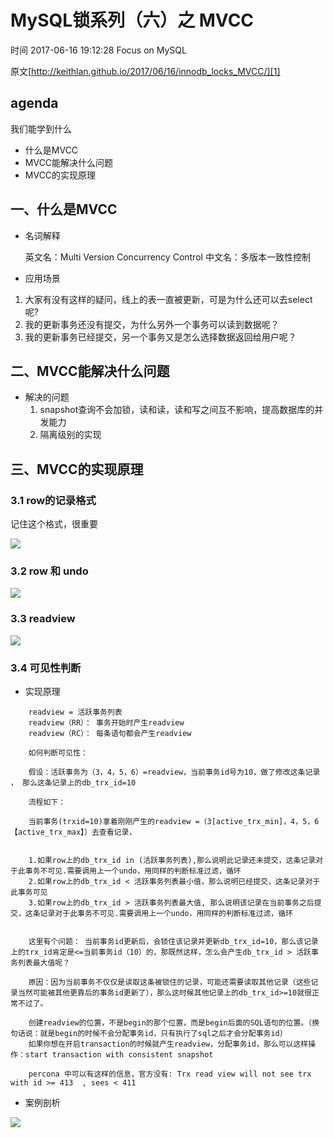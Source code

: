 # MySQL锁系列（六）之 MVCC

 时间 2017-06-16 19:12:28  Focus on MySQL

原文[http://keithlan.github.io/2017/06/16/innodb_locks_MVCC/][1]


## agenda

我们能学到什么

* 什么是MVCC
* MVCC能解决什么问题
* MVCC的实现原理

## 一、什么是MVCC

* 名词解释

    英文名：Multi Version Concurrency Control
    中文名：多版本一致性控制
    

* 应用场景

1. 大家有没有这样的疑问，线上的表一直被更新，可是为什么还可以去select呢?
1. 我的更新事务还没有提交，为什么另外一个事务可以读到数据呢？
1. 我的更新事务已经提交，另一个事务又是怎么选择数据返回给用户呢？

## 二、MVCC能解决什么问题

* 解决的问题
    1. snapshot查询不会加锁，读和读，读和写之间互不影响，提高数据库的并发能力  
    2. 隔离级别的实现
    

## 三、MVCC的实现原理

### 3.1 row的记录格式

记住这个格式，很重要

![][3]

### 3.2 row 和 undo

![][4]

### 3.3 readview

![][5]

### 3.4 可见性判断

* 实现原理

```
    readview = 活跃事务列表
    readview（RR）： 事务开始时产生readview
    readview（RC）： 每条语句都会产生readview
    
    如何判断可见性：
    
    假设：活跃事务为（3，4，5，6）=readview，当前事务id号为10，做了修改这条记录 ， 那么这条记录上的db_trx_id=10
    
    流程如下：
    
    当前事务(trxid=10)拿着刚刚产生的readview =（3[active_trx_min]，4，5，6【active_trx_max】）去查看记录，
    
    
    1.如果row上的db_trx_id in (活跃事务列表),那么说明此记录还未提交，这条记录对于此事务不可见.需要调用上一个undo，用同样的判断标准过滤，循环
    2.如果row上的db_trx_id < 活跃事务列表最小值，那么说明已经提交，这条记录对于此事务可见
    3.如果row上的db_trx_id > 活跃事务列表最大值, 那么说明该记录在当前事务之后提交，这条记录对于此事务不可见.需要调用上一个undo，用同样的判断标准过滤，循环
    
    
    这里有个问题： 当前事务id更新后，会锁住该记录并更新db_trx_id=10，那么该记录上的trx_id肯定是<=当前事务id（10）的，那既然这样，怎么会产生db_trx_id > 活跃事务列表最大值呢？
    
    原因：因为当前事务不仅仅是读取这条被锁住的记录，可能还需要读取其他记录（这些记录当然可能被其他更靠后的事务id更新了），那么这时候其他记录上的db_trx_id>=10就很正常不过了。
    
    创建readview的位置，不是begin的那个位置，而是begin后面的SQL语句的位置。（换句话说：就是begin的时候不会分配事务id，只有执行了sql之后才会分配事务id）
    如果你想在开启transaction的时候就产生readview，分配事务id，那么可以这样操作：start transaction with consistent snapshot
    
    percona 中可以有这样的信息，官方没有: Trx read view will not see trx with id >= 413  , sees < 411
```

* 案例剖析

![][6]

[0]: /sites/jMVrIr3
[1]: http://keithlan.github.io/2017/06/16/innodb_locks_MVCC/
[2]: /topics/11030000
[3]: http://img0.tuicool.com/VnUniir.jpg
[4]: http://img1.tuicool.com/QBnQRj2.jpg
[5]: http://img1.tuicool.com/BrAzUzu.jpg
[6]: http://img2.tuicool.com/Yb2UN3y.jpg